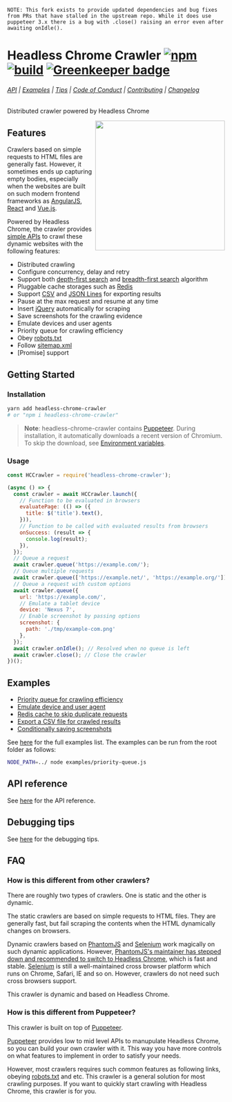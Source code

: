 ```
NOTE: This fork exists to provide updated dependencies and bug fixes from PRs that have stalled in the upstream repo. While it does use puppeteer 3.x there is a bug with .close() raising an error even after awaiting onIdle().
```

# Headless Chrome Crawler [![npm](https://badge.fury.io/js/headless-chrome-crawler.svg)](https://www.npmjs.com/package/headless-chrome-crawler) [![build](https://circleci.com/gh/yujiosaka/headless-chrome-crawler/tree/master.svg?style=shield&circle-token=ba45f930aed7057b79f2ac09df6be3e1b8ee954b)](https://circleci.com/gh/yujiosaka/headless-chrome-crawler/tree/master) [![Greenkeeper badge](https://badges.greenkeeper.io/yujiosaka/headless-chrome-crawler.svg)](https://greenkeeper.io/)

###### [API](https://github.com/yujiosaka/headless-chrome-crawler/blob/master/docs/API.md) | [Examples](https://github.com/yujiosaka/headless-chrome-crawler/tree/master/examples) | [Tips](https://github.com/yujiosaka/headless-chrome-crawler/blob/master/docs/TIPS.md) | [Code of Conduct](https://github.com/yujiosaka/headless-chrome-crawler/blob/master/docs/CODE_OF_CONDUCT.md) | [Contributing](https://github.com/yujiosaka/headless-chrome-crawler/blob/master/docs/CONTRIBUTING.md) | [Changelog](https://github.com/yujiosaka/headless-chrome-crawler/blob/master/docs/CHANGELOG.md)

Distributed crawler powered by Headless Chrome

<img src="https://user-images.githubusercontent.com/2261067/36531211-81d54840-1800-11e8-8aa7-019c777712bf.png" height="300" align="right">

## Features

Crawlers based on simple requests to HTML files are generally fast. However, it sometimes ends up capturing empty bodies, especially when the websites are built on such modern frontend frameworks as [AngularJS](https://angularjs.org), [React](https://reactjs.org) and [Vue.js](https://jp.vuejs.org/index.html).

Powered by Headless Chrome, the crawler provides [simple APIs](#api-reference) to crawl these dynamic websites with the following features:

* Distributed crawling
* Configure concurrency, delay and retry
* Support both [depth-first search](https://en.wikipedia.org/wiki/Depth-first_search) and [breadth-first search](https://en.wikipedia.org/wiki/Breadth-first_search) algorithm
* Pluggable cache storages such as [Redis](https://redis.io)
* Support [CSV](https://tools.ietf.org/html/rfc4180) and [JSON Lines](http://jsonlines.org) for exporting results
* Pause at the max request and resume at any time
* Insert [jQuery](https://jquery.com) automatically for scraping
* Save screenshots for the crawling evidence
* Emulate devices and user agents
* Priority queue for crawling efficiency
* Obey [robots.txt](https://developers.google.com/search/reference/robots_txt)
* Follow [sitemap.xml](https://www.sitemaps.org/)
* [Promise] support

## Getting Started

### Installation

```sh
yarn add headless-chrome-crawler
# or "npm i headless-chrome-crawler"
```

> **Note**: headless-chrome-crawler contains [Puppeteer](https://github.com/GoogleChrome/puppeteer). During installation, it automatically downloads a recent version of Chromium. To skip the download, see [Environment variables](https://github.com/GoogleChrome/puppeteer/blob/master/docs/api.md#environment-variables).

### Usage

```js
const HCCrawler = require('headless-chrome-crawler');

(async () => {
  const crawler = await HCCrawler.launch({
    // Function to be evaluated in browsers
    evaluatePage: (() => ({
      title: $('title').text(),
    })),
    // Function to be called with evaluated results from browsers
    onSuccess: (result => {
      console.log(result);
    }),
  });
  // Queue a request
  await crawler.queue('https://example.com/');
  // Queue multiple requests
  await crawler.queue(['https://example.net/', 'https://example.org/']);
  // Queue a request with custom options
  await crawler.queue({
    url: 'https://example.com/',
    // Emulate a tablet device
    device: 'Nexus 7',
    // Enable screenshot by passing options
    screenshot: {
      path: './tmp/example-com.png'
    },
  });
  await crawler.onIdle(); // Resolved when no queue is left
  await crawler.close(); // Close the crawler
})();
```

## Examples

* [Priority queue for crawling efficiency](https://github.com/yujiosaka/headless-chrome-crawler/blob/master/examples/priority-queue.js)
* [Emulate device and user agent](https://github.com/yujiosaka/headless-chrome-crawler/blob/master/examples/emulate-device.js)
* [Redis cache to skip duplicate requests](https://github.com/yujiosaka/headless-chrome-crawler/blob/master/examples/redis-cache.js)
* [Export a CSV file for crawled results](https://github.com/yujiosaka/headless-chrome-crawler/blob/master/examples/csv-exporter.js)
* [Conditionally saving screenshots](https://github.com/yujiosaka/headless-chrome-crawler/blob/master/examples/conditional-screenshot.js)

See [here](https://github.com/yujiosaka/headless-chrome-crawler/tree/master/examples) for the full examples list. The examples can be run from the root folder as follows:

```sh
NODE_PATH=../ node examples/priority-queue.js
```

## API reference

See [here](https://github.com/yujiosaka/headless-chrome-crawler/blob/master/docs/API.md) for the API reference.

## Debugging tips

See [here](https://github.com/yujiosaka/headless-chrome-crawler/blob/master/docs/TIPS.md) for the debugging tips.

## FAQ

### How is this different from other crawlers?

There are roughly two types of crawlers. One is static and the other is dynamic.

The static crawlers are based on simple requests to HTML files. They are generally fast, but fail scraping the contents when the HTML dynamically changes on browsers.

Dynamic crawlers based on [PhantomJS](http://phantomjs.org) and [Selenium](http://www.seleniumhq.org) work magically on such dynamic applications. However, [PhantomJS's maintainer has stepped down and recommended to switch to Headless Chrome](https://groups.google.com/forum/#!topic/phantomjs/9aI5d-LDuNE), which is fast and stable. [Selenium](http://www.seleniumhq.org) is still a well-maintained cross browser platform which runs on Chrome, Safari, IE and so on. However, crawlers do not need such cross browsers support.

This crawler is dynamic and based on Headless Chrome.

### How is this different from Puppeteer?

This crawler is built on top of [Puppeteer](https://github.com/GoogleChrome/puppeteer).

[Puppeteer](https://github.com/GoogleChrome/puppeteer) provides low to mid level APIs to manupulate Headless Chrome, so you can build your own crawler with it. This way you have more controls on what features to implement in order to satisfy your needs.

However, most crawlers requires such common features as following links, obeying [robots.txt](https://developers.google.com/search/reference/robots_txt) and etc. This crawler is a general solution for most crawling purposes. If you want to quickly start crawling with Headless Chrome, this crawler is for you.
